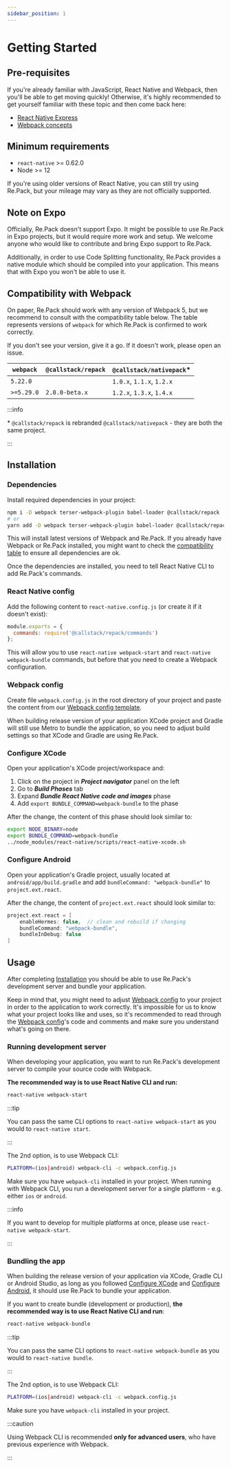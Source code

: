 ```yaml
---
sidebar_position: 1
---
```


# Getting Started

## Pre-requisites

If you're already familiar with JavaScript, React Native and Webpack, then you'll be able to get moving quickly! Otherwise, it's highly recommended to get yourself familiar with these topic and then come back here:

- [React Native Express](https://www.reactnative.express/)
- [Webpack concepts](https://webpack.js.org/concepts/)

## Minimum requirements

- `react-native` >= 0.62.0
- Node >= 12

If you're using older versions of React Native, you can still try using Re.Pack, but your mileage may vary as they are not officially supported.

## Note on Expo

Officially, Re.Pack doesn't support Expo. It might be possible to use Re.Pack in Expo projects, but it would require more work and setup. We welcome anyone who would like to contribute and bring Expo support to Re.Pack.

Additionally, in order to use Code Splitting functionality, Re.Pack provides a native module which should be compiled into your application. This means that with Expo you won't be able to use it.

## Compatibility with Webpack

On paper, Re.Pack should work with any version of Webpack 5, but we recommend to consult with the compatibility table below.
The table represents versions of `webpack` for which Re.Pack is confirmed to work correctly.

If you don't see your version, give it a go. If it doesn't work, please open an issue.


| `webpack`  | `@callstack/repack` | `@callstack/nativepack`*  |
| ---------- | ------------------- | ------------------------- |
| `5.22.0`   |                     | `1.0.x`, `1.1.x`, `1.2.x` |
| `>=5.29.0` | `2.0.0-beta.x`      | `1.2.x`, `1.3.x`, `1.4.x` |

:::info

\* `@callstack/repack` is rebranded `@callstack/nativepack` - they are both the same project.

:::

## Installation

### Dependencies

Install required dependencies in your project:

```bash
npm i -D webpack terser-webpack-plugin babel-loader @callstack/repack
# or
yarn add -D webpack terser-webpack-plugin babel-loader @callstack/repack
```

This will install latest versions of Webpack and Re.Pack. If you already have Webpack or Re.Pack installed, you might want to check the [compatibility table](#compatibility-with-webpack) to ensure all dependencies are ok.

Once the dependencies are installed, you need to tell React Native CLI to add Re.Pack's commands. 

### React Native config

Add the following content to `react-native.config.js` (or create it if it doesn't exist):

```js
module.exports = {
  commands: require('@callstack/repack/commands')
};
```

This will allow you to use `react-native webpack-start` and `react-native webpack-bundle` commands, but before that you need to create a Webpack configuration.

### Webpack config

Create file `webpack.config.js` in the root directory of your project and paste the content from our [Webpack config template](https://github.com/callstack/repack/blob/main/templates/webpack.config.js).

When building release version of your application XCode project and Gradle will still use Metro to bundle the application, so you need to adjust build settings so that XCode and Gradle are using Re.Pack.

### Configure XCode

Open your application's XCode project/workspace and:

1. Click on the project in **_Project navigator_** panel on the left
2. Go to **_Build Phases_** tab
3. Expand **_Bundle React Native code and images_** phase
4. Add `export BUNDLE_COMMAND=webpack-bundle` to the phase

After the change, the content of this phase should look similar to:

```bash
export NODE_BINARY=node
export BUNDLE_COMMAND=webpack-bundle
../node_modules/react-native/scripts/react-native-xcode.sh
```

### Configure Android

Open your application's Gradle project, usually located at `android/app/build.gradle` and add `bundleCommand: "webpack-bundle"` to `project.ext.react`.

After the change, the content of `project.ext.react` should look similar to:

```groovy
project.ext.react = [
    enableHermes: false,  // clean and rebuild if changing
    bundleCommand: "webpack-bundle",
    bundleInDebug: false
]
```

## Usage

After completing [Installation](#installation) you should be able to use Re.Pack's development server and bundle your application.

Keep in mind that, you might need to adjust [Webpack config](#webpack-config) to your project in order to the application to work correctly. It's impossible for us to know what your project looks like and uses, so it's recommended to read through the [Webpack config](#webpack-config)'s code and comments and make sure you understand what's going on there.

### Running development server

When developing your application, you want to run Re.Pack's development server to compile your source code with Webpack.

**The recommended way is to use React Native CLI and run:**

```bash
react-native webpack-start
```

:::tip

You can pass the same CLI options to `react-native webpack-start` as you would to `react-native start`.

:::

The 2nd option, is to use Webpack CLI:

```bash
PLATFORM=(ios|android) webpack-cli -c webpack.config.js
```

Make sure you have `webpack-cli` installed in your project. When running with Webpack CLI, you run a development server for a single platform - e.g. either `ios` or `android`.

:::info

If you want to develop for multiple platforms at once, please use `react-native webpack-start`.

:::

### Bundling the app

When building the release version of your application via XCode, Gradle CLI or Android Studio, as long as you followed [Configure XCode](#configure-xcode) and [Configure Android](#configure-android), it should use Re.Pack to bundle your application.

If you want to create bundle (development or production), **the recommended way is to use React Native CLI and run**:

```bash
react-native webpack-bundle
```
:::tip

You can pass the same CLI options to `react-native webpack-bundle` as you would to `react-native bundle`.

:::

The 2nd option, is to use Webpack CLI:

```bash
PLATFORM=(ios|android) webpack-cli -c webpack.config.js
```

Make sure you have `webpack-cli` installed in your project.

:::caution

Using Webpack CLI is recommended **only for advanced users**, who have previous experience with Webpack. 

:::
